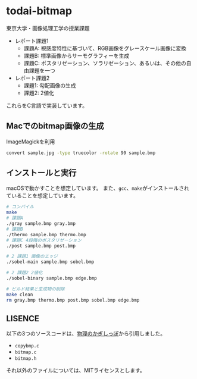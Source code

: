 # todai-bitmap

東京大学・画像処理工学の授業課題

- レポート課題1
  - 課題A: 視感度特性に基づいて、RGB画像をグレースケール画像に変換
  - 課題B: 標準画像からサーモグラフィーを生成
  - 課題C: ポスタリゼーション、ソラリゼーション、あるいは、その他の自由課題を一つ
- レポート課題2
  - 課題1: 勾配画像の生成
  - 課題2: 2値化

これらをC言語で実装しています。

## Macでのbitmap画像の生成

ImageMagickを利用

```bash
convert sample.jpg -type truecolor -rotate 90 sample.bmp
```

## インストールと実行

macOSで動かすことを想定しています。
また、`gcc`、`make`がインストールされていることを想定しています。

```bash
# コンパイル
make
# 課題A
./gray sample.bmp gray.bmp
# 課題B
./thermo sample.bmp thermo.bmp
# 課題C 4段階のポスタリゼーション
./post sample.bmp post.bmp

# 2 課題1 画像のエッジ
./sobel-main sample.bmp sobel.bmp

# 2 課題2 2値化
./sobel-binary sample.bmp edge.bmp

# ビルド結果と生成物の削除
make clean
rm gray.bmp thermo.bmp post.bmp sobel.bmp edge.bmp
```

## LISENCE

以下の3つのソースコードは、[物理のかぎしっぽ](http://hooktail.org/computer/index.php?Bitmap%A5%D5%A5%A1%A5%A4%A5%EB%A4%F2%C6%FE%BD%D0%CE%CF%A4%B7%A4%C6%A4%DF%A4%EB)から引用しました。

- `copybmp.c`
- `bitmap.c`
- `bitmap.h`

それ以外のファイルについては、MITライセンスとします。
